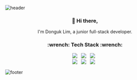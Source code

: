 ![header](https://capsule-render.vercel.app/api?type=egg&color=e0e0e0&height=300&section=header&text=DongukLim&fontSize=90)

<h3 align="center"> 👋 Hi there,</h3>
<p align="center">
I'm Donguk Lim, a junior full-stack developer. <br>
</p>
<h3 align="center">:wrench: Tech Stack :wrench: </h3>
<p align="center">
<img src="https://img.shields.io/badge/Java-007396?style=flat-square&logo=Java&logoColor=white"/>&nbsp;&nbsp;
<img src="https://img.shields.io/badge/JavaScript-yellow?style=flat-square&logo=JavaScript&logoColor=white"/>&nbsp;&nbsp;
<img src="https://img.shields.io/badge/spring-6DB33F?style=flat-square&logo=spring&logoColor=white"/>&nbsp;&nbsp;<br>
<img src="https://img.shields.io/badge/springBoot-6DB33F?style=flat-square&logo=springBoot&logoColor=white"/>&nbsp;&nbsp;
<img src="https://img.shields.io/badge/HTML5-E34F26.svg?&style=flat-square&logo=HTML5&logoColor=white"/>&nbsp;&nbsp;
  <img src="https://img.shields.io/badge/Css3-1572b6.svg?&style=flat-square&logo=Css3&logoColor=white"/>&nbsp;&nbsp; 
</p>

![footer](https://capsule-render.vercel.app/api?type=egg&color=e0e0e0&height=300&section=footer&fontSize=90)
